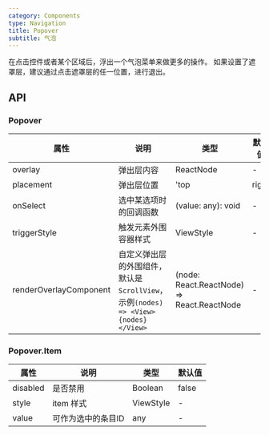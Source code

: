 ```yaml
---
category: Components
type: Navigation
title: Popover
subtitle: 气泡
---
```


在点击控件或者某个区域后，浮出一个气泡菜单来做更多的操作。
如果设置了遮罩层，建议通过点击遮罩层的任一位置，进行退出。

## API

### Popover

属性 | 说明 | 类型 | 默认值
----|-----|------|------
| overlay   | 弹出层内容    | ReactNode |  -   |
| placement   |   弹出层位置  | 'top | right | bottom | left | auto' |  auto   |
| onSelect   | 选中某选项时的回调函数    | (value: any): void |  -   |
| triggerStyle  | 触发元素外围容器样式    | ViewStyle |  -   |
| renderOverlayComponent  | 自定义弹出层的外围组件，默认是`ScrollView`，示例`(nodes) => <View>{nodes}</View>`  | (node: React.ReactNode) => React.ReactNode |  -   |


### Popover.Item

属性 | 说明 | 类型 | 默认值
----|-----|------|------
| disabled   | 是否禁用    | Boolean |  false   |
| style  | item 样式    | ViewStyle |  -   |
| value | 可作为选中的条目ID   | any |  -   |
